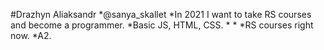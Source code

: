 #Drazhyn Aliaksandr
*@sanya_skallet
*In 2021 I want to take RS courses and become a programmer.
*Basic JS, HTML, CSS.
*
*
*RS courses right now.
*A2.
